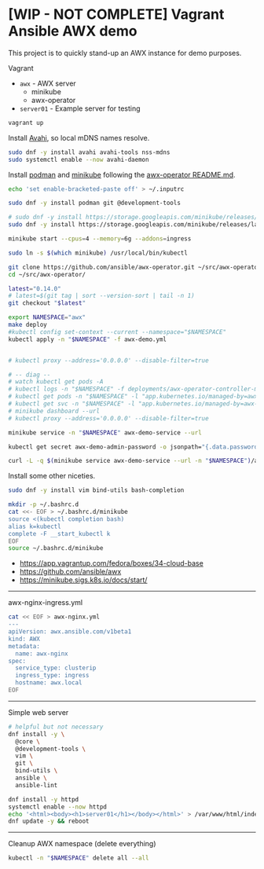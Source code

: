 # [WIP - NOT COMPLETE] Vagrant Ansible AWX demo

This project is to quickly stand-up an AWX instance for demo purposes.

Vagrant

* `awx` - AWX server
  * minikube
  * awx-operator
* `server01` - Example server for testing


```bash
vagrant up
```

Install [Avahi](https://www.avahi.org/), so local mDNS names resolve.

```bash
sudo dnf -y install avahi avahi-tools nss-mdns
sudo systemctl enable --now avahi-daemon
```

Install
[podman](https://podman.io/getting-started/installation.html) and
[minikube](https://minikube.sigs.k8s.io/docs/start/) following the
[awx-operator README.md](https://github.com/ansible/awx-operator/blob/devel/README.md#basic-install).

```bash
echo 'set enable-bracketed-paste off' > ~/.inputrc

sudo dnf -y install podman git @development-tools

# sudo dnf -y install https://storage.googleapis.com/minikube/releases/latest/minikube-latest.x86_64.rpm
sudo dnf -y install https://storage.googleapis.com/minikube/releases/latest/minikube-1.23.2-0.x86_64.rpm

minikube start --cpus=4 --memory=6g --addons=ingress

sudo ln -s $(which minikube) /usr/local/bin/kubectl

git clone https://github.com/ansible/awx-operator.git ~/src/awx-operator/
cd ~/src/awx-operator/

latest="0.14.0"
# latest=$(git tag | sort --version-sort | tail -n 1)
git checkout "$latest"

export NAMESPACE="awx"
make deploy
#kubectl config set-context --current --namespace="$NAMESPACE"
kubectl apply -n "$NAMESPACE" -f awx-demo.yml


# kubectl proxy --address='0.0.0.0' --disable-filter=true

# -- diag --
# watch kubectl get pods -A
# kubectl logs -n "$NAMESPACE" -f deployments/awx-operator-controller-manager -c manager
# kubectl get pods -n "$NAMESPACE" -l "app.kubernetes.io/managed-by=awx-operator"
# kubectl get svc -n "$NAMESPACE" -l "app.kubernetes.io/managed-by=awx-operator"
# minikube dashboard --url
# kubectl proxy --address='0.0.0.0' --disable-filter=true

minikube service -n "$NAMESPACE" awx-demo-service --url

kubectl get secret awx-demo-admin-password -o jsonpath="{.data.password}" | base64 --decode; echo

curl -L -q $(minikube service awx-demo-service --url -n "$NAMESPACE")/api/v2/ping 2>/dev/null | python -m json.tool

```


Install some other niceties.

```bash
sudo dnf -y install vim bind-utils bash-completion

mkdir -p ~/.bashrc.d
cat <<- EOF > ~/.bashrc.d/minikube
source <(kubectl completion bash)
alias k=kubectl
complete -F __start_kubectl k
EOF
source ~/.bashrc.d/minikube
```


* <https://app.vagrantup.com/fedora/boxes/34-cloud-base>
* <https://github.com/ansible/awx>
* <https://minikube.sigs.k8s.io/docs/start/>

--------------------------------------------------------------------------------

awx-nginx-ingress.yml

```bash
cat << EOF > awx-nginx.yml
---                                                          
apiVersion: awx.ansible.com/v1beta1                              
kind: AWX
metadata:
  name: awx-nginx
spec:
  service_type: clusterip
  ingress_type: ingress
  hostname: awx.local
EOF
```

--------------------------------------------------------------------------------

Simple web server

```bash
# helpful but not necessary
dnf install -y \
  @core \
  @development-tools \
  vim \
  git \
  bind-utils \
  ansible \
  ansible-lint 

dnf install -y httpd
systemctl enable --now httpd
echo '<html><body><h1>server01</h1></body></html>' > /var/www/html/index.html
dnf update -y && reboot
```

--------------------------------------------------------------------------------

Cleanup AWX namespace (delete everything)

```bash
kubectl -n "$NAMESPACE" delete all --all
```


